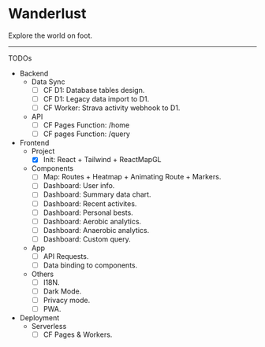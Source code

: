# Wanderlust
Explore the world on foot.

***

TODOs
- Backend
    - Data Sync
        - [ ] CF D1: Database tables design.
        - [ ] CF D1: Legacy data import to D1.
        - [ ] CF Worker: Strava activity webhook to D1.
    - API
        - [ ] CF Pages Function: /home
        - [ ] CF pages Function: /query
- Frontend
    - Project
        - [x] Init: React + Tailwind + ReactMapGL
    - Components
        - [ ] Map: Routes + Heatmap + Animating Route + Markers.
        - [ ] Dashboard: User info.
        - [ ] Dashboard: Summary data chart.
        - [ ] Dashboard: Recent activites.
        - [ ] Dashboard: Personal bests.
        - [ ] Dashboard: Aerobic analytics.
        - [ ] Dashboard: Anaerobic analytics.
        - [ ] Dashboard: Custom query.
    - App
        - [ ] API Requests.
        - [ ] Data binding to components.
    - Others
        - [ ] I18N.
        - [ ] Dark Mode.
        - [ ] Privacy mode.
        - [ ] PWA.
- Deployment
    - Serverless
        - [ ] CF Pages & Workers.
